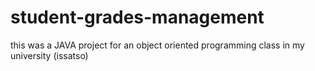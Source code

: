# student-grades-management
this was a JAVA project for an object oriented programming class in my university (issatso)
